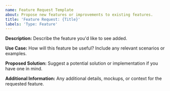 ```yaml
---
name: Feature Request Template
about: Propose new features or improvements to existing features.
title: 'Feature Request: {Title}'
labels: 'Type: Feature'
---
```


**Description:**
Describe the feature you'd like to see added.

**Use Case:**
How will this feature be useful? Include any relevant scenarios or examples.

**Proposed Solution:**
Suggest a potential solution or implementation if you have one in mind.

**Additional Information:**
Any additional details, mockups, or context for the requested feature.
